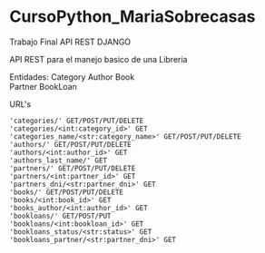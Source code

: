 # CursoPython_MariaSobrecasas
Trabajo Final API REST DJANGO


API REST para el manejo basico de una Libreria

Entidades:
  Category
  Author
  Book  
  Partner
  BookLoan
  
  
 URL's
 
    'categories/' GET/POST/PUT/DELETE
    'categories/<int:category_id>' GET
    'categories_name/<str:category_name>' GET/POST/PUT/DELETE
    'authors/' GET/POST/PUT/DELETE
    'authors/<int:author_id>' GET
    'authors_last_name/' GET
    'partners/' GET/POST/PUT/DELETE
    'partners/<int:partner_id>' GET
    'partners_dni/<str:partner_dni>' GET
    'books/' GET/POST/PUT/DELETE
    'books/<int:book_id>' GET
    'books_author/<int:author_id>' GET
    'bookloans/' GET/POST/PUT
    'bookloans/<int:bookloan_id>' GET
    'bookloans_status/<str:status>' GET
    'bookloans_partner/<str:partner_dni>' GET
 
